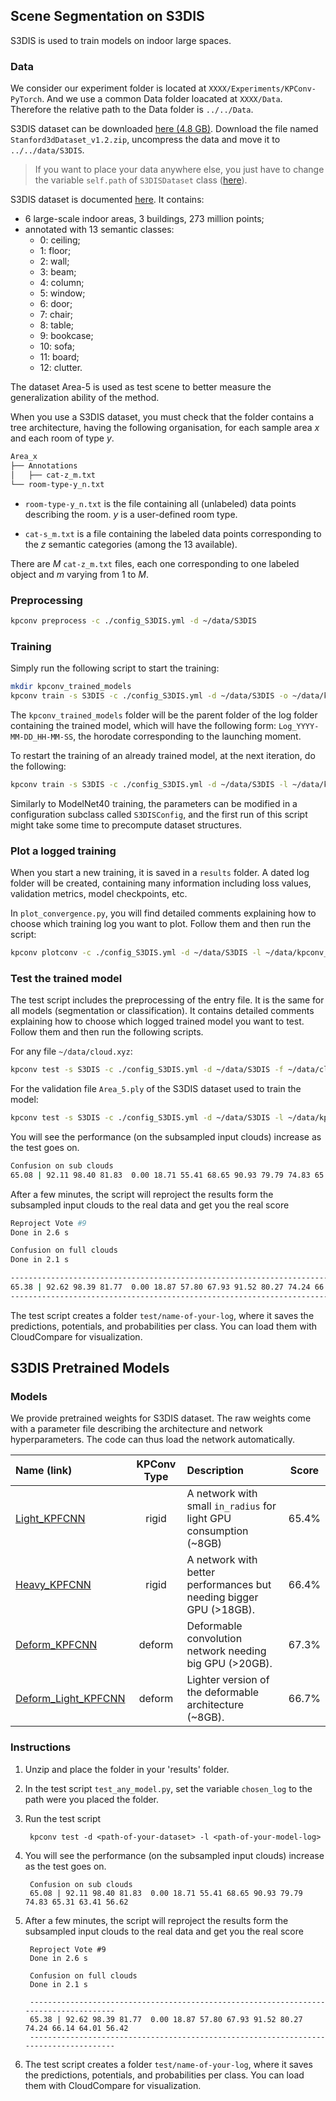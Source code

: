 
## Scene Segmentation on S3DIS

S3DIS is used to train models on indoor large spaces.

### Data

We consider our experiment folder is located at `XXXX/Experiments/KPConv-PyTorch`. And we use a common Data folder
loacated at `XXXX/Data`. Therefore the relative path to the Data folder is `../../Data`.

S3DIS dataset can be downloaded <a href="https://goo.gl/forms/4SoGp4KtH1jfRqEj2">here (4.8 GB)</a>.
Download the file named `Stanford3dDataset_v1.2.zip`, uncompress the data and move it to `../../data/S3DIS`.

> If you want to place your data anywhere else, you just have to change the variable `self.path` of `S3DISDataset` class ([here](https://github.com/HuguesTHOMAS/KPConv-PyTorch/blob/afa18c92f00c6ed771b61cb08b285d2f93446ea4/datasets/S3DIS.py#L88)).

S3DIS dataset is documented [here](http://buildingparser.stanford.edu/dataset.html). It contains:
- 6 large-scale indoor areas, 3 buildings, 273 million points;
- annotated with 13 semantic classes:
    - 0: ceiling;
    - 1: floor;
    - 2: wall;
    - 3: beam;
    - 4: column;
    - 5: window;
    - 6: door;
    - 7: chair;
    - 8: table;
    - 9: bookcase;
    - 10: sofa;
    - 11: board;
    - 12: clutter.

The dataset Area-5 is used as test scene to better measure the generalization ability of the method.

When you use a S3DIS dataset, you must check that the folder contains a tree architecture, having the following organisation, for each sample area $x$ and each room of type $y$.

```bash
Area_x
├── Annotations
│   ├── cat-z_m.txt
└── room-type-y_n.txt
```

- `room-type-y_n.txt` is the file containing all (unlabeled) data points describing the room. $y$ is a user-defined room type.

- `cat-s_m.txt` is a file containing the labeled data points corresponding to the $z$ semantic categories (among the 13 available).

There are $M$ `cat-z_m.txt` files, each one corresponding to one labeled object and $m$  varying from 1 to $M$.

### Preprocessing

```bash
kpconv preprocess -c ./config_S3DIS.yml -d ~/data/S3DIS
```

### Training

Simply run the following script to start the training:
```bash
mkdir kpconv_trained_models
kpconv train -s S3DIS -c ./config_S3DIS.yml -d ~/data/S3DIS -o ~/data/kpconv_trained_models
```
The `kpconv_trained_models` folder will be the parent folder of the log folder containing the trained model, which will have the following form: `Log_YYYY-MM-DD_HH-MM-SS`, the horodate corresponding to the launching moment.

To restart the training of an already trained model, at the next iteration, do the following:

```bash
kpconv train -s S3DIS -c ./config_S3DIS.yml -d ~/data/S3DIS -l ~/data/kpconv_trained_models/Log_YYYY-MM-DD_HH-MM-SS
```

Similarly to ModelNet40 training, the parameters can be modified in a configuration subclass called `S3DISConfig`, and the first run of this script might take some time to precompute dataset structures.

### Plot a logged training

When you start a new training, it is saved in a `results` folder. A dated log folder will be created, containing many information including loss values, validation metrics, model checkpoints, etc.

In `plot_convergence.py`, you will find detailed comments explaining how to choose which training log you want to plot. Follow them and then run the script:

```bash
kpconv plotconv -c ./config_S3DIS.yml -d ~/data/S3DIS -l ~/data/kpconv_trained_models/Log_YYYY-MM-DD_HH-MM-SS
```

### Test the trained model

The test script includes the preprocessing of the entry file. It is the same for all models (segmentation or classification). It contains detailed comments explaining how to choose which logged trained model you want to test. Follow them and then run the following scripts.

For any file `~/data/cloud.xyz`:
```bash
kpconv test -s S3DIS -c ./config_S3DIS.yml -d ~/data/S3DIS -f ~/data/cloud.xyz -l ~/data/kpconv_trained_models/Log_YYYY-MM-DD_HH-MM-SS
```

For the validation file `Area_5.ply` of the S3DIS dataset used to train the model:
```bash
kpconv test -s S3DIS -c ./config_S3DIS.yml -d ~/data/S3DIS -l ~/data/kpconv_trained_models/Log_YYYY-MM-DD_HH-MM-SS
```

You will see the performance (on the subsampled input clouds) increase as the test goes on.

```bash
Confusion on sub clouds
65.08 | 92.11 98.40 81.83  0.00 18.71 55.41 68.65 90.93 79.79 74.83 65.31 63.41 56.62
```

After a few minutes, the script will reproject the results form the subsampled input clouds to the real data and get you the real score

```bash
Reproject Vote #9
Done in 2.6 s

Confusion on full clouds
Done in 2.1 s

--------------------------------------------------------------------------------------
65.38 | 92.62 98.39 81.77  0.00 18.87 57.80 67.93 91.52 80.27 74.24 66.14 64.01 56.42
--------------------------------------------------------------------------------------
```

The test script creates a folder `test/name-of-your-log`, where it saves the predictions, potentials, and probabilities per class. You can load them with CloudCompare for visualization.

## S3DIS Pretrained Models

### Models

We provide pretrained weights for S3DIS dataset. The raw weights come with a parameter file describing the architecture and network hyperparameters. The code can thus load the network automatically.


| Name (link) | KPConv Type | Description | Score |
|:-------------|:-------------:|:-----|:-----:|
| [Light_KPFCNN](https://drive.google.com/file/d/14sz0hdObzsf_exxInXdOIbnUTe0foOOz/view?usp=sharing) | rigid | A network with small `in_radius` for light GPU consumption (~8GB) | 65.4% |
| [Heavy_KPFCNN](https://drive.google.com/file/d/1ySQq3SRBgk2Vt5Bvj-0N7jDPi0QTPZiZ/view?usp=sharing) | rigid | A network with better performances but needing bigger GPU (>18GB). | 66.4% |
| [Deform_KPFCNN](https://drive.google.com/file/d/1ObGr2Srfj0f7Bd3bBbuQzxtjf0ULbpSA/view?usp=sharing) | deform | Deformable convolution network needing big GPU (>20GB). | 67.3% |
| [Deform_Light_KPFCNN](https://drive.google.com/file/d/1gZfv6q6lUT9STFh7Fk4qVa5IVTgwmWIr/view?usp=sharing) | deform | Lighter version of the deformable architecture (~8GB). | 66.7% |



### Instructions

1. Unzip and place the folder in your 'results' folder.

2. In the test script `test_any_model.py`, set the variable `chosen_log` to the path were you placed the folder.

3. Run the test script

        kpconv test -d <path-of-your-dataset> -l <path-of-your-model-log>

4. You will see the performance (on the subsampled input clouds) increase as the test goes on.

        Confusion on sub clouds
        65.08 | 92.11 98.40 81.83  0.00 18.71 55.41 68.65 90.93 79.79 74.83 65.31 63.41 56.62


5. After a few minutes, the script will reproject the results form the subsampled input clouds to the real data and get you the real score

        Reproject Vote #9
        Done in 2.6 s

        Confusion on full clouds
        Done in 2.1 s

        --------------------------------------------------------------------------------------
        65.38 | 92.62 98.39 81.77  0.00 18.87 57.80 67.93 91.52 80.27 74.24 66.14 64.01 56.42
        --------------------------------------------------------------------------------------

6. The test script creates a folder `test/name-of-your-log`, where it saves the predictions, potentials, and probabilities per class. You can load them with CloudCompare for visualization.
